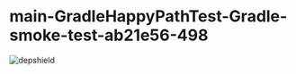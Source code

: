 # main-GradleHappyPathTest-Gradle-smoke-test-ab21e56-498

![depshield](https://staging.depshield.sonatype.org/badges/depshield-staging/main-GradleHappyPathTest-Gradle-smoke-test-ab21e56-498/depshield.svg)
